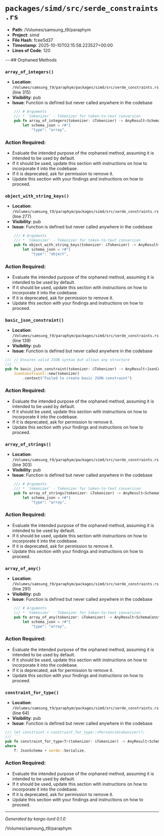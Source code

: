 # `packages/simd/src/serde_constraints.rs`

- **Path**: /Volumes/samsung_t9/paraphym
- **Project**: simd
- **File Hash**: fcee5d37  
- **Timestamp**: 2025-10-10T02:15:58.223527+00:00  
- **Lines of Code**: 120

---## Orphaned Methods


### `array_of_integers()`

- **Location**: `/Volumes/samsung_t9/paraphym/packages/simd/src/serde_constraints.rs` (line 315)
- **Visibility**: pub
- **Issue**: Function is defined but never called anywhere in the codebase

```rust
    /// # Arguments
    /// * `tokenizer` - Tokenizer for token-to-text conversion
    pub fn array_of_integers(tokenizer: &Tokenizer) -> AnyResult<SchemaConstraint> {
        let schema_json = r#"{
            "type": "array", 
```

### Action Required:

- Evaluate the intended purpose of the orphaned method, assuming it is intended to be used by default.
- If it should be used, update this section with instructions on how to incorporate it into the codebase.
- If it is deprecated, ask for permission to remove it.
- Update this section with your findings and instructions on how to proceed.


### `object_with_string_keys()`

- **Location**: `/Volumes/samsung_t9/paraphym/packages/simd/src/serde_constraints.rs` (line 277)
- **Visibility**: pub
- **Issue**: Function is defined but never called anywhere in the codebase

```rust
    /// # Arguments
    /// * `tokenizer` - Tokenizer for token-to-text conversion
    pub fn object_with_string_keys(tokenizer: &Tokenizer) -> AnyResult<SchemaConstraint> {
        let schema_json = r#"{
            "type": "object",
```

### Action Required:

- Evaluate the intended purpose of the orphaned method, assuming it is intended to be used by default.
- If it should be used, update this section with instructions on how to incorporate it into the codebase.
- If it is deprecated, ask for permission to remove it.
- Update this section with your findings and instructions on how to proceed.


### `basic_json_constraint()`

- **Location**: `/Volumes/samsung_t9/paraphym/packages/simd/src/serde_constraints.rs` (line 139)
- **Visibility**: pub
- **Issue**: Function is defined but never called anywhere in the codebase

```rust
/// // Ensures valid JSON syntax but allows any structure
/// ```
pub fn basic_json_constraint(tokenizer: &Tokenizer) -> AnyResult<JsonConstraint<'_>> {
    JsonConstraint::new(tokenizer)
        .context("Failed to create basic JSON constraint")
```

### Action Required:

- Evaluate the intended purpose of the orphaned method, assuming it is intended to be used by default.
- If it should be used, update this section with instructions on how to incorporate it into the codebase.
- If it is deprecated, ask for permission to remove it.
- Update this section with your findings and instructions on how to proceed.


### `array_of_strings()`

- **Location**: `/Volumes/samsung_t9/paraphym/packages/simd/src/serde_constraints.rs` (line 303)
- **Visibility**: pub
- **Issue**: Function is defined but never called anywhere in the codebase

```rust
    /// # Arguments
    /// * `tokenizer` - Tokenizer for token-to-text conversion
    pub fn array_of_strings(tokenizer: &Tokenizer) -> AnyResult<SchemaConstraint> {
        let schema_json = r#"{
            "type": "array",
```

### Action Required:

- Evaluate the intended purpose of the orphaned method, assuming it is intended to be used by default.
- If it should be used, update this section with instructions on how to incorporate it into the codebase.
- If it is deprecated, ask for permission to remove it.
- Update this section with your findings and instructions on how to proceed.


### `array_of_any()`

- **Location**: `/Volumes/samsung_t9/paraphym/packages/simd/src/serde_constraints.rs` (line 291)
- **Visibility**: pub
- **Issue**: Function is defined but never called anywhere in the codebase

```rust
    /// # Arguments
    /// * `tokenizer` - Tokenizer for token-to-text conversion
    pub fn array_of_any(tokenizer: &Tokenizer) -> AnyResult<SchemaConstraint> {
        let schema_json = r#"{
            "type": "array",
```

### Action Required:

- Evaluate the intended purpose of the orphaned method, assuming it is intended to be used by default.
- If it should be used, update this section with instructions on how to incorporate it into the codebase.
- If it is deprecated, ask for permission to remove it.
- Update this section with your findings and instructions on how to proceed.


### `constraint_for_type()`

- **Location**: `/Volumes/samsung_t9/paraphym/packages/simd/src/serde_constraints.rs` (line 64)
- **Visibility**: pub
- **Issue**: Function is defined but never called anywhere in the codebase

```rust
/// let constraint = constraint_for_type::<Person>(&tokenizer)?;
/// ```
pub fn constraint_for_type<T>(tokenizer: &Tokenizer) -> AnyResult<SchemaConstraint>
where
    T: JsonSchema + serde::Serialize,
```

### Action Required:

- Evaluate the intended purpose of the orphaned method, assuming it is intended to be used by default.
- If it should be used, update this section with instructions on how to incorporate it into the codebase.
- If it is deprecated, ask for permission to remove it.
- Update this section with your findings and instructions on how to proceed.

---

*Generated by kargo-turd 0.1.0*

/Volumes/samsung_t9/paraphym